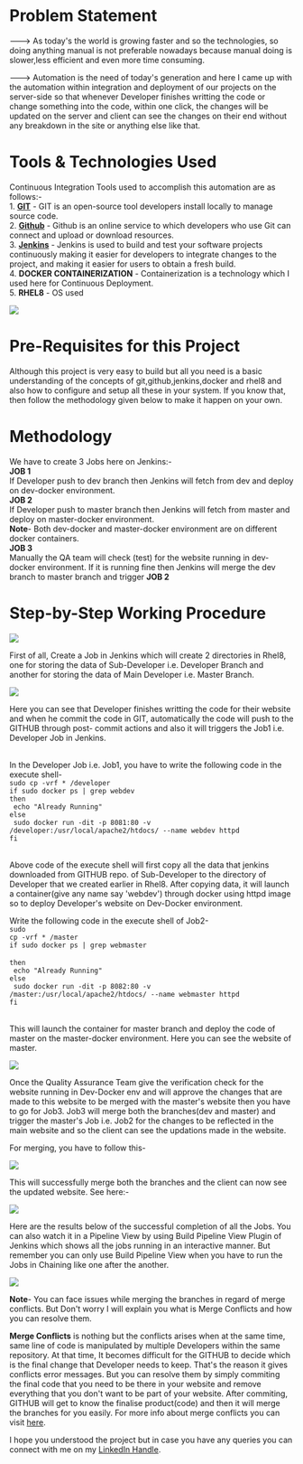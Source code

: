 # Problem Statement
---> As today's the world is growing faster and so the technologies, so doing anything manual is not preferable nowadays because manual doing is slower,less efficient and even        more time consuming.

---> Automation is the need of today's generation and here I came up with the automation within integration and deployment of our projects on the server-side so that whenever        Developer finishes writting the code or change something into the code, within one click, the changes will be updated on the server and client can see the changes on their      end without any breakdown in the site or anything else like that. 


# Tools & Technologies Used
  Continuous Integration Tools used to accomplish this automation are as follows:-
<br>1. <b><a href="https://en.wikipedia.org/wiki/Git">GIT</a></b> - GIT is an open-source tool developers install locally to manage source code. 
<br>2. <b><a href="https://en.wikipedia.org/wiki/GitHub">Github</a></b> - Github is an online service to which developers who use Git can connect and upload or download resources. 
<br>3. <b><a href="https://en.wikipedia.org/wiki/Jenkins_(software)">Jenkins</a></b> - Jenkins is used to build and test your software projects continuously making it easier for developers to integrate changes to the project, and making it easier for users to obtain a fresh build.
<br>4. <b>DOCKER CONTAINERIZATION</b> - Containerization is a technology which I used here for Continuous Deployment. 
<br>5. <b>RHEL8</b> - OS used 
  
  ![](New%20folder/git_github_jenkins_docker_img.png)
      
  
# Pre-Requisites for this Project 
  Although this project is very easy to build but all you need is a basic understanding of the concepts of git,github,jenkins,docker and rhel8 and also how to configure and       setup   all these in your system. If you know that, then follow the methodology given below to make it happen on your own.  
  

# Methodology 
  We have to create 3 Jobs here on Jenkins:-
  <br><b>JOB 1</b>
  <br>If Developer push to dev branch then Jenkins will fetch from dev and deploy on dev-docker environment.
  <br><b>JOB 2</b>
  <br>If Developer push to master branch then Jenkins will fetch from master and deploy on master-docker environment.
  <br><b>Note</b>- Both dev-docker and master-docker environment are on different docker containers.
  <br><b>JOB 3</b>
  <br>Manually the QA team will check (test) for the website running in dev-docker environment. If it is running fine then Jenkins will merge the dev branch to master branch and    trigger <b>JOB 2</b>


# Step-by-Step Working Procedure
  ![](New%20folder/1.png)
  
  First of all, Create a Job in Jenkins which will create 2 directories in Rhel8, one for storing the data of Sub-Developer i.e. Developer Branch and another for storing the       data of Main Developer i.e. Master Branch.
  
  ![](New%20folder/2.png)
  
  Here you can see that Developer finishes writting the code for their website and when he commit the code in GIT, automatically the code will push to the GITHUB through post-     commit actions and also it will triggers the Job1 i.e. Developer Job in Jenkins.
  
  <br>In the Developer Job i.e. Job1, you have to write the following code in the execute shell-
  <br><code>sudo cp -vrf * /developer </code>
  <br><code>if sudo docker ps | grep webdev </code>
  <br><code>then </code>
  <br><code>    echo "Already Running" </code>
  <br><code>else </code>
  <br><code>    sudo docker run -dit -p 8081:80 -v /developer:/usr/local/apache2/htdocs/ --name webdev httpd </code>
  <br><code>fi </code>
  
  <br>Above code of the execute shell will first copy all the data that jenkins downloaded from GITHUB repo. of Sub-Developer to the directory of Developer that we created          earlier in Rhel8. After copying data, it will launch a container(give any name say 'webdev') through docker using httpd image so to deploy Developer's website on Dev-Docker      environment. 
  
  Write the following code in the execute shell of Job2-
  <br><code>sudo cp -vrf * /master </code>
  <br><code>if sudo docker ps | grep webmaster </code>
  <br><code>then </code>
  <br><code>    echo "Already Running" </code>
  <br><code>else </code>
  <br><code>   sudo docker run -dit -p 8082:80 -v /master:/usr/local/apache2/htdocs/ --name webmaster httpd </code>
  <br><code>fi </code>
  
  <br>This will launch the container for master branch and deploy the code of master on the master-docker environment. Here you can see the website of master.
  
  ![](New%20folder/3.png)
  
  Once the Quality Assurance Team give the verification check for the website running in Dev-Docker env and will approve the changes that are made to this website to be merged     with the master's website then you have to go for Job3. Job3 will merge both the branches(dev and master) and trigger the master's Job i.e. Job2 for the changes to be           reflected in the main website and so the client can see the updations made in the website.
  
  For merging, you have to follow this-
  
  
  ![](New%20folder/4.png)
  
  This will successfully merge both the branches and the client can now see the updated website. See here:-
  
  
  ![](New%20folder/5.png)
  
  
  Here are the results below of the successful completion of all the Jobs. You can also watch it in a Pipeline View by using Build Pipeline View Plugin of Jenkins which shows     all the jobs running in an interactive manner. But remember you can only use Build Pipeline View when you have to run the Jobs in Chaining like one after the another.
  
  ![](New%20folder/6.png)
  
  <b>Note</b>- You can face issues while merging the branches in regard of merge conflicts. But Don't worry I will explain you what is Merge Conflicts and how you can                      resolve them.
  
<b>Merge Conflicts</b> is nothing but the conflicts arises when at the same time, same line of code is manipulated by multiple Developers within the same repository. At that        time, It becomes difficult for the GITHUB to decide which is the final change that Developer needs to keep. That's the reason it gives conflicts error messages. But you can      resolve them by simply commiting the final code that you need to be there in your website and remove everything that you don't want to be part of your website. After            commiting, GITHUB will get to know the finalise product(code) and then it will merge the branches for you easily. For more info about merge conflicts you can visit <a     href="https://docs.github.com/en/github/collaborating-with-issues-and-pull-requests/resolving-a-merge-conflict-using-the-command-line">here</a>.


  I hope you understood the project but in case you have any queries you can connect with me on my <a href="https://www.linkedin.com/in/deepika-jangid-01b5391a9/">LinkedIn Handle</a>. 
 
  
  
  



  
  
